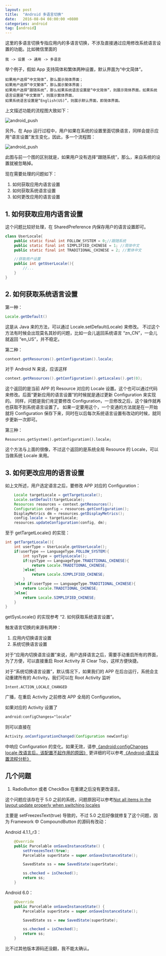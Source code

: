 ```yaml
---
layout: post
title:  "Android 多语言切换"
date:   2016-08-04 08:00:00 +0800
categories: android
tag: [android]
---
```


这里的多语言切换专指应用内的多语言切换，不涉及直接通过应用修改系统语言设置的功能。比如微信里面的

    我 -> 设置 -> 通用 -> 多语言

举个例子，假如 App 支持简体和繁体两种设置，默认界面为“中文简体”。

    如果用户选择“中文简体”，那么展示简体界面；
    如果用户选择“中文繁体”，那么展示繁体界面；
    如果用户选择“跟随系统”，那么如果系统语言设置是“中文简体”，则展示简体界面，如果系统语言设置是“中文繁体”，则展示繁体界面，
    如果系统语言设置是“English(US)”，则展示默认界面，即简体界面。

上文描述功能的流程图大致如下：

![android_push](/image/android_change_language_1.png)

另外，在 App 运行过程中，用户如果在系统的设置里面切换语言，同样会提示应用“语言设置”发生变化，因此，多一个流程图：

![android_push](/image/android_change_language_2.png)

此图与前一个图的区别就是，如果用户没有选择“跟随系统”，那么，来自系统的设置就被忽略掉。

现在需要处理的问题如下：

1. 如何获取应用内语言设置
2. 如何获取系统语言设置
3. 如何更改应用的语言设置

## 1. 如何获取应用内语言设置

这个问题比较好处理，在 SharedPreference 内保存用户的语言设置即可。

```java
class UserLocale{
    public static final int FOLLOW_SYSTEM = 0;//跟随系统
    public static final int SIMPLIFIED_CHINESE = 1; //简体中文
    public static final int TRADITIONAL_CHINESE = 2; //繁体中文

    //获取用户设置
    public int getUserLocale(){
        //...
    }
}
```

## 2. 如何获取系统语言设置
第一种：

```java
Locale.getDefault()
```
这是从 Java 来的方法，可以通过 Locale.setDefault(Locale) 来修改。
不过这个方法有时候会出现莫名其妙的问题，比如一会儿返回系统语言 “zn_CN”，一会儿就返回 “en_US”，并不稳定。

第二种：

```java
context.getResources().getConfiguration().locale;
```
对于 Android N 来说，应该这样

```java
context.getResources().getConfiguration().getLocales().get(0);
```
这个返回的是当前 APP 的 Resource 对应的 Locale 设置。这个也可以通过代码来修改。后面“更新应用的语言设置”的时候就是通过更新 Configuration 来实现的。
同样，问题是我们肯定要修改 Configuration，一旦修改之后，这个操作就再也获取不到系统语言设置了。
如果一定要用这个，一个变通的方法就是在一开始就将 Configuration 保存下来，同时在以后每次系统语言设置有改动的时候，就同步更新一次即可。

第三种：

```
Resources.getSystem().getConfiguration().locale;
```
这个方法与上面的很像，不过这个返回的是系统全局 Resource 的 Locale，可以当做系统 Locale 来用。

## 3. 如何更改应用的语言设置

如上文所述，用户选定语言之后，要修改 APP 对应的 Configuration：

```java
    Locale targetLocale = getTargetLocale();
    Locale.setDefault(targetLocale);
    Resources resources = context.getResources();
    Configuration config = resources.getConfiguration();
    DisplayMetrics dm = resources.getDisplayMetrics();
    config.locale = targetLocale;
    resources.updateConfiguration(config, dm);

```

至于 getTargetLocale() 的实现：

```java
int getTargetLocale(){
    int userType = UserLocale.getUserLocale();
    if(userType == LanguageType.FOLLOW_SYSTEM){
        int sysType = getSysLocale();
        if(sysType == LanguageType.TRADITIONAL_CHINESE){
            return Locale.TRADITIONAL_CHINESE;
        }else{
            return Locale.SIMPLIFIED_CHINESE;
        }
    }else if(userType == LanguageType.TRADITIONAL_CHINESE){
        return Locale.TRADITIONAL_CHINESE;
    }else{
        return Locale.SIMPLIFIED_CHINESE;
    }
}
```
getSysLocale() 的实现参考 “2. 如何获取系统语言设置”。

触发语言切换的来源有两种：

1. 应用内切换语言设置
2. 系统切换语言设置

对于“应用内切换语言设置”来说，用户选择语言之后，需要手动重启所有的界面，为了方便，可以直接重启 Root Activity 并 Clear Top，这样方便快捷。

对于“系统切换语言设置”，默认情况下，如果我们的 APP 在后台运行，系统会主动重建所有的 Activity。我们可以在 Root Activity 监听

    Intent.ACTION_LOCALE_CHANGED

广播，在重启 Activity 之前修改 APP 全局的 Configuration。

如果对应的 Activity 设置了

```xml
android:configChanges="locale"
```
则可以直接在

```java
Activity.onConfigurationChanged(Configuration newConfig)
```
中响应 Configuration 的变化。如果无效，请参[《android:configChanges locale 改语言后，该配置不起作用的原因》](http://blog.sina.com.cn/s/blog_629712650101a1o3.html)
更详细的可以参考[《Android-语言设置流程分析》](http://blog.csdn.net/u013656135/article/details/50555391)

## 几个问题

1. RadioButton 或者 CheckBox 在重建之后没有更改语言。

这个问题应该存在于 5.0 之前的系统，问题原因可以参考[Not all items in the layout update properly when switching locales](https://stackoverflow.com/questions/4504024/android-localization-problem-not-all-items-in-the-layout-update-properly-when-s/16295141#16295141)

主要是 setFreezesText(true) 导致的，不过 5.0 之后好像就修复了这个问题，因为 Framework 中 CompoundButton 的源码有改动：

Android 4.1.1_r3：

```java
    @Override
    public Parcelable onSaveInstanceState() {
        setFreezesText(true);
        Parcelable superState = super.onSaveInstanceState();

        SavedState ss = new SavedState(superState);

        ss.checked = isChecked();
        return ss;
    }
```

Android 6.0：

```java
    @Override
    public Parcelable onSaveInstanceState() {
        Parcelable superState = super.onSaveInstanceState();

        SavedState ss = new SavedState(superState);

        ss.checked = isChecked();
        return ss;
    }
```
比不过其他版本源码还没翻，我不能太确认。
